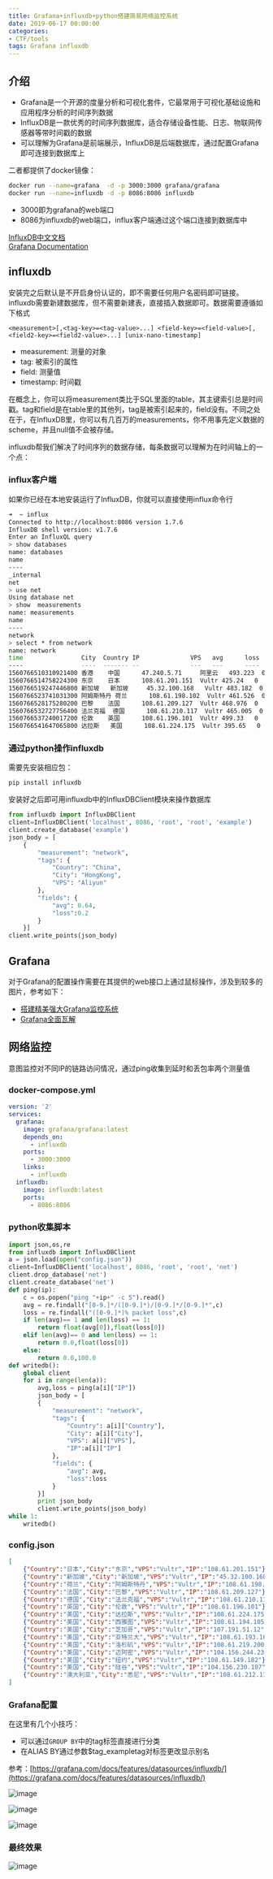 ```yaml
---
title: Grafana+influxdb+python搭建简易网络监控系统
date: 2019-06-17 00:00:00
categories:
- CTF/tools
tags: Grafana influxdb
---
```


## 介绍

- Grafana是一个开源的度量分析和可视化套件，它最常用于可视化基础设施和应用程序分析的时间序列数据  
- InfluxDB是一款优秀的时间序列数据库，适合存储设备性能、日志、物联网传感器等带时间戳的数据
- 可以理解为Grafana是前端展示，InfluxDB是后端数据库，通过配置Grafana即可连接到数据库上

二者都提供了docker镜像：

```bash
docker run --name=grafana  -d -p 3000:3000 grafana/grafana
docker run --name=influxdb -d -p 8086:8086 influxdb
```
- 3000即为grafana的web端口
- 8086为influxdb的web端口，influx客户端通过这个端口连接到数据库中

[InfluxDB中文文档](https://jasper-zhang1.gitbooks.io/influxdb/content/)  
[Grafana Documentation](https://grafana.com/docs/)

## influxdb

安装完之后默认是不开启身份认证的，即不需要任何用户名密码即可链接。  
influxdb需要新建数据库，但不需要新建表，直接插入数据即可。数据需要遵循如下格式

```
<measurement>[,<tag-key>=<tag-value>...] <field-key>=<field-value>[,<field2-key>=<field2-value>...] [unix-nano-timestamp]
```
- measurement: 测量的对象
- tag: 被索引的属性
- field: 测量值
- timestamp: 时间戳

在概念上，你可以将measurement类比于SQL里面的table，其主键索引总是时间戳。tag和field是在table里的其他列，tag是被索引起来的，field没有。不同之处在于，在InfluxDB里，你可以有几百万的measurements，你不用事先定义数据的scheme，并且null值不会被存储。

influxdb帮我们解决了时间序列的数据存储，每条数据可以理解为在时间轴上的一个点：


### influx客户端

如果你已经在本地安装运行了InfluxDB，你就可以直接使用influx命令行

```bash
➜  ~ influx
Connected to http://localhost:8086 version 1.7.6
InfluxDB shell version: v1.7.6
Enter an InfluxQL query
> show databases
name: databases
name
----
_internal
net
> use net
Using database net
> show  measurements
name: measurements
name
----
network
> select * from network
name: network
time                City  Country IP              VPS   avg      loss
----                ----  ------- --              ---   ---      ----
1560766510310921400 香港    中国      47.240.5.71     阿里云   493.223  0
1560766514758224300 东京    日本      108.61.201.151  Vultr 425.24   0
1560766519247446800 新加坡   新加坡     45.32.100.168   Vultr 483.182  0
1560766523741031300 阿姆斯特丹 荷兰      108.61.198.102  Vultr 461.526  0
1560766528175280200 巴黎    法国      108.61.209.127  Vultr 468.976  0
1560766532727756400 法兰克福  德国      108.61.210.117  Vultr 465.005  0
1560766537240017200 伦敦    英国      108.61.196.101  Vultr 499.33   0
1560766541647065800 达拉斯   美国      108.61.224.175  Vultr 395.65   0
```

### 通过python操作influxdb

需要先安装相应包：

```bash
pip install influxdb
```

安装好之后即可用influxdb中的InfluxDBClient模块来操作数据库

```python
from influxdb import InfluxDBClient
client=InfluxDBClient('localhost', 8086, 'root', 'root', 'example')
client.create_database('example')
json_body = [
    {
        "measurement": "network",
        "tags": {
            "Country": "China",
            "City": "HongKong",
            "VPS": "Aliyun"
        },
        "fields": {
            "avg": 0.64,
            "loss":0.2
        }
    }]
client.write_points(json_body)
```

## Grafana

对于Grafana的配置操作需要在其提供的web接口上通过鼠标操作，涉及到较多的图片，参考如下：

- [搭建精美强大Grafana监控系统](https://www.bookstack.cn/read/HyperApp-guide/zh-monitor.md)
- [Grafana全面瓦解](https://www.jianshu.com/p/7e7e0d06709b)

## 网络监控

意图监控对不同IP的链路访问情况，通过ping收集到延时和丢包率两个测量值

### docker-compose.yml

```yml
version: '2'
services:
  grafana:
    image: grafana/grafana:latest
    depends_on: 
      - influxdb
    ports: 
      - 3000:3000
    links: 
      - influxdb
  influxdb:
    image: influxdb:latest
    ports: 
      - 8086:8086
```
### python收集脚本

```python
import json,os,re
from influxdb import InfluxDBClient
a = json.load(open("config.json"))
client=InfluxDBClient('localhost', 8086, 'root', 'root', 'net')
client.drop_database('net')
client.create_database('net')
def ping(ip):
    c = os.popen("ping "+ip+" -c 5").read()
    avg = re.findall("[0-9.]*/([0-9.]*)/[0-9.]*/[0-9.]*",c)
    loss = re.findall("([0-9.]*)% packet loss",c)
    if len(avg)== 1 and len(loss) == 1:
        return float(avg[0]),float(loss[0])
    elif len(avg)== 0 and len(loss) == 1:
        return 0.0,float(loss[0])
    else:
        return 0.0,100.0
def writedb():
    global client
    for i in range(len(a)):
        avg,loss = ping(a[i]["IP"])
        json_body = [
        {
            "measurement": "network",
            "tags": {
                "Country": a[i]["Country"],
                "City": a[i]["City"],
                "VPS": a[i]["VPS"],
                "IP":a[i]["IP"]
            },
            "fields": {
                "avg": avg,
                "loss":loss
            }
        }]
        print json_body
        client.write_points(json_body)
while 1:
    writedb()
```

### config.json

```json
[
    {"Country":"日本","City":"东京","VPS":"Vultr","IP":"108.61.201.151"},
    {"Country":"新加坡","City":"新加坡","VPS":"Vultr","IP":"45.32.100.168"},
    {"Country":"荷兰","City":"阿姆斯特丹","VPS":"Vultr","IP":"108.61.198.102"},
    {"Country":"法国","City":"巴黎","VPS":"Vultr","IP":"108.61.209.127"},
    {"Country":"德国","City":"法兰克福","VPS":"Vultr","IP":"108.61.210.117"},
    {"Country":"英国","City":"伦敦","VPS":"Vultr","IP":"108.61.196.101"},
    {"Country":"美国","City":"达拉斯","VPS":"Vultr","IP":"108.61.224.175"},
    {"Country":"美国","City":"西雅图","VPS":"Vultr","IP":"108.61.194.105"},
    {"Country":"美国","City":"芝加哥","VPS":"Vultr","IP":"107.191.51.12"},
    {"Country":"美国","City":"亚特兰大","VPS":"Vultr","IP":"108.61.193.166"},
    {"Country":"美国","City":"洛杉矶","VPS":"Vultr","IP":"108.61.219.200"},
    {"Country":"美国","City":"迈阿密","VPS":"Vultr","IP":"104.156.244.232"},
    {"Country":"美国","City":"纽约","VPS":"Vultr","IP":"108.61.149.182"},
    {"Country":"美国","City":"硅谷","VPS":"Vultr","IP":"104.156.230.107"},
    {"Country":"澳大利亚","City":"悉尼","VPS":"Vultr","IP":"108.61.212.117"}
]
```

### Grafana配置

在这里有几个小技巧：

- 可以通过`GROUP BY`中的tag标签直接进行分类
- 在ALIAS BY通过参数$tag_exampletag对标签更改显示别名

参考：[https://grafana.com/docs/features/datasources/influxdb/](https://grafana.com/docs/features/datasources/influxdb/)

![image](https://xuanxuanblingbling.github.io/assets/pic/grafana-1.png)

![image](https://xuanxuanblingbling.github.io/assets/pic/grafana-2.png)

![image](https://xuanxuanblingbling.github.io/assets/pic/grafana-3.png)

### 最终效果

![image](https://xuanxuanblingbling.github.io/assets/pic/grafana-4.jpeg)